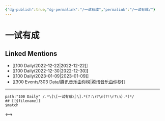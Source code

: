```yaml
---
{"dg-publish":true,"dg-permalink":"/一试有成","permalink":"/一试有成/"}
---
```


# 一试有成

## Linked Mentions
- [[100 Daily/2022-12-22\|2022-12-22]]
- [[100 Daily/2022-12-30\|2022-12-30]]
- [[100 Daily/2023-01-09\|2023-01-09]]
- [[300 Events/303 Data/腾讯音乐由你榜\|腾讯音乐由你榜]]


---

```expander
path:"100 Daily" /.*\[\[一试有成\]\].*(?:\r?\n(?!\r?\n).*)*/
## [[$filename]]
$match
```

<-->